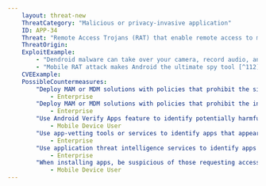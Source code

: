 ```yaml
---
    layout: threat-new
    ThreatCategory: "Malicious or privacy-invasive application"
    ID: APP-34
    Threat: "Remote Access Trojans (RAT) that enable remote access to mobile device capabilities by an attacker."
    ThreatOrigin:
    ExploitExample:
        - "Dendroid malware can take over your camera, record audio, and sneak into Google Play [^237]"
        - "Mobile RAT attack makes Android the ultimate spy tool [^112]"
    CVEExample:
    PossibleCountermeasures:
        "Deploy MAM or MDM solutions with policies that prohibit the side-loading of apps, which may bypass security checks on the app.":
            - Enterprise
        "Deploy MAM or MDM solutions with policies that prohibit the installation of apps from 3rd party (unofficial) app stores.":
            - Enterprise
        "Use Android Verify Apps feature to identify potentially harmful apps.":
            - Mobile Device User
        "Use app-vetting tools or services to identify apps that appear to provide remote control to an attacker.":
            - Enterprise
        "Use application threat intelligence services to identify apps flagged as providing remote access to an attacker":
            - Enterprise
        "When installing apps, be suspicious of those requesting access to OS services or sensors that do not appear related to the functionality of the app":
            - Mobile Device User
---
```

